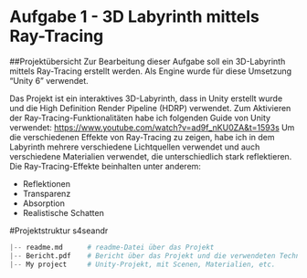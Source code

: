 # Aufgabe 1 - 3D Labyrinth mittels Ray-Tracing

##Projektübersicht
Zur Bearbeitung dieser Aufgabe soll ein 3D-Labyrinth mittels Ray-Tracing erstellt werden. 
Als Engine wurde für diese Umsetzung “Unity 6” verwendet.

Das Projekt ist ein interaktives 3D-Labyrinth, dass in Unity erstellt wurde und die High Definition Render Pipeline (HDRP) verwendet. 
Zum Aktivieren der Ray-Tracing-Funktionalitäten habe ich folgenden Guide von Unity verwendet: 
https://www.youtube.com/watch?v=ad9f_nKU0ZA&t=1593s 
Um die verschiedenen Effekte von Ray-Tracing zu zeigen, habe ich in dem Labyrinth mehrere verschiedene Lichtquellen verwendet 
und auch verschiedene Materialien verwendet, die unterschiedlich stark reflektieren.
Die Ray-Tracing-Effekte beinhalten unter anderem: 
- Reflektionen 
- Transparenz 
- Absorption 
- Realistische Schatten

#Projektstruktur
s4seandr
```python
|-- readme.md      # readme-Datei über das Projekt
|-- Bericht.pdf    # Bericht über das Projekt und die verwendeten Techniken
|-- My project     # Unity-Projekt, mit Scenen, Materialien, etc.
